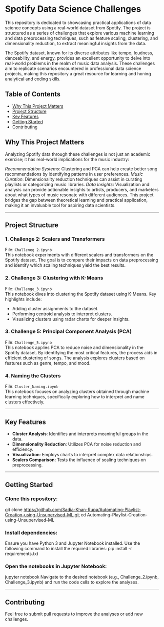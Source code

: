 # Spotify Data Science Challenges
This repository is dedicated to showcasing practical applications of data science concepts using a real-world dataset from Spotify. The project is structured as a series of challenges that explore various machine learning and data preprocessing techniques, such as feature scaling, clustering, and dimensionality reduction, to extract meaningful insights from the data.

The Spotify dataset, known for its diverse attributes like tempo, loudness, danceability, and energy, provides an excellent opportunity to delve into real-world problems in the realm of music data analysis. These challenges aim to replicate scenarios encountered in professional data science projects, making this repository a great resource for learning and honing analytical and coding skills.

## Table of Contents
- [Why This Project Matters](#why-this-project-matters)
- [Project Structure](#features)
- [Key Features](#installation)
- [Getting Started](#usage)
- [Contributing](#contributing)

## **Why This Project Matters**

Analyzing Spotify data through these challenges is not just an academic exercise; it has real-world implications for the music industry:

*Recommendation Systems*: Clustering and PCA can help create better song recommendations by identifying patterns in user preferences.
*Music Curation*: Dimensionality reduction techniques can assist in curating playlists or categorizing music libraries.
*Data Insights*: Visualization and analysis can provide actionable insights to artists, producers, and marketers about what types of music resonate with different audiences.
This project bridges the gap between theoretical learning and practical application, making it an invaluable tool for aspiring data scientists.

---

## Project Structure

### 1. Challenge 2: Scalers and Transformers
File: `Challeneg 2.ipynb`  
This notebook experiments with different scalers and transformers on the Spotify dataset. The goal is to compare their impacts on data preprocessing and identify which scaling techniques yield the best results.

### 2. Challenge 3: Clustering with K-Means
File: `Challenge_3.ipynb`  
This notebook dives into clustering the Spotify dataset using K-Means. Key highlights include:
- Adding cluster assignments to the dataset.
- Performing centroid analysis to interpret clusters.
- Visualizing clusters using radar charts for deeper insights.

### 3. Challenge 5: Principal Component Analysis (PCA)
File: `Challenge_5.ipynb`  
This notebook applies PCA to reduce noise and dimensionality in the Spotify dataset. By identifying the most critical features, the process aids in efficient clustering of songs. The analysis explores clusters based on features such as genre, tempo, and mood.

### 4. Naming the Clusters
File: `Cluster_Naming.ipynb`  
This notebook focuses on analyzing clusters obtained through machine learning techniques, specifically exploring how to interpret and name clusters effectively.

---

## Key Features
- **Cluster Analysis**: Identifies and interprets meaningful groups in the data.
- **Dimensionality Reduction**: Utilizes PCA for noise reduction and efficiency.
- **Visualization**: Employs charts to interpret complex data relationships.
- **Scalers Comparison**: Tests the influence of scaling techniques on preprocessing.

---

## **Getting Started**

### Clone this repository:
git clone https://github.com/Sadia-Khan-Rupa/Automating-Playlist-Creation-using-Unsupervised-ML.git
cd Automating-Playlist-Creation-using-Unsupervised-ML

### Install dependencies:
Ensure you have Python 3 and Jupyter Notebook installed. Use the following command to install the required libraries:
pip install -r requirements.txt

### Open the notebooks in Jupyter Notebook:
jupyter notebook
Navigate to the desired notebook (e.g., Challenge_2.ipynb, Challenge_3.ipynb) and run the code cells to explore the analyses.

--- 

## **Contributing**

Feel free to submit pull requests to improve the analyses or add new challenges.


